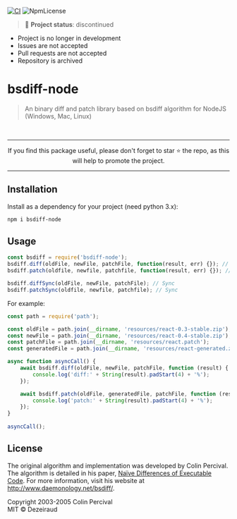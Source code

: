 [![CI](https://github.com/Brouilles/bsdiff-node/actions/workflows/main.yml/badge.svg)](https://github.com/Brouilles/bsdiff-node/actions/workflows/main.yml)
![NpmLicense](https://img.shields.io/npm/l/express.svg)

> 🔴 **Project status**: discontinued
  - Project is no longer in development
  - Issues are not accepted
  - Pull requests are not accepted
  - Repository is archived

# bsdiff-node
> An binary diff and patch library based on bsdiff algorithm for NodeJS (Windows, Mac, Linux)

<br>
<hr>
<p align="center">
If you find this package useful, please don't forget to star ⭐️ the repo, as this will help to promote the project.<br>
</p>
<hr>


## Installation

Install as a dependency for your project (need python 3.x):

```bash
npm i bsdiff-node
```

## Usage

```javascript
const bsdiff = require('bsdiff-node');
bsdiff.diff(oldFile, newFile, patchFile, function(result, err) {}); // Async
bsdiff.patch(oldfile, newfile, patchfile, function(result, err) {}); // Async

bsdiff.diffSync(oldFile, newFile, patchFile); // Sync
bsdiff.patchSync(oldfile, newfile, patchfile); // Sync
```

For example:

```javascript
const path = require('path');

const oldFile = path.join(__dirname, 'resources/react-0.3-stable.zip');
const newFile = path.join(__dirname, 'resources/react-0.4-stable.zip');
const patchFile = path.join(__dirname, 'resources/react.patch');
const generatedFile = path.join(__dirname, 'resources/react-generated.zip');

async function asyncCall() {
    await bsdiff.diff(oldFile, newFile, patchFile, function (result) {
        console.log('diff:' + String(result).padStart(4) + '%');
    });

    await bsdiff.patch(oldFile, generatedFile, patchFile, function (result) {
        console.log('patch:' + String(result).padStart(4) + '%');
    });
}
  
asyncCall();
```

## License
The original algorithm and implementation was developed by Colin Percival.  The
algorithm is detailed in his paper, [Naïve Differences of Executable Code](http://www.daemonology.net/papers/bsdiff.pdf).  For more information, visit his
website at <http://www.daemonology.net/bsdiff/>.  

Copyright 2003-2005 Colin Percival  
MIT © Dezeiraud
